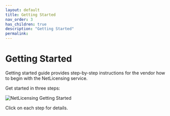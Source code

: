 ```yaml
---
layout: default
title: Getting Started
nav_order: 3
has_children: true
description: "Getting Started"
permalink:
---
```


Getting Started
===============


Getting started guide provides step-by-step instructions for the vendor
how to begin with the NetLicensing service.

Get started in three steps:

![NetLicensing Getting Started](attachments/11010226/15171599.png)

Click on each step for details.
